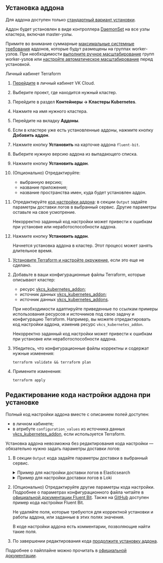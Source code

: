 ## Установка аддона

Для аддона доступен только [стандартный вариант установки](../../../../concepts/addons-and-settings/addons#osobennosti_ustanovki_addonov).

Аддон будет установлен в виде контроллера [DaemonSet](https://kubernetes.io/docs/concepts/workloads/controllers/daemonset/) на все узлы кластера, включая master-узлы.

Примите во внимание суммарные [максимальные системные требования](../../../../concepts/addons-and-settings/addons) аддонов, которые будут размещены на группах worker-узлов. При необходимости [выполните ручное масштабирование](../../../scale#scale_worker_nodes) групп worker-узлов или [настройте автоматическое масштабирование](../../../scale#autoscale_worker_nodes) перед установкой.

<tabpanel>
   <tabs>
   <tablist>
   <tab>Личный кабинет</tab>
   <tab>Terraform</tab>
   </tablist>
   <tabpanel>

   1. [Перейдите](https://msk.cloud.vk.com/app/) в личный кабинет VK Cloud.
   1. Выберите проект, где находится нужный кластер.
   1. Перейдите в раздел **Контейнеры → Кластеры Kubernetes**.
   1. Нажмите на имя нужного кластера.
   1. Перейдите на вкладку **Аддоны**.
   1. Если в кластере уже есть установленные аддоны, нажмите кнопку **Добавить аддон**.
   1. Нажмите кнопку **Установить** на карточке аддона `fluent-bit`.
   1. Выберите нужную версию аддона из выпадающего списка.
   1. Нажмите кнопку **Установить аддон**.
   1. (Опционально) Отредактируйте:

      - выбранную версию;
      - название приложения;
      - название пространства имен, куда будет установлен аддон.
   1. Отредактируйте [код настройки аддона](#redaktirovanie_koda_nastroyki_addona_pri_ustanovke): в секции `Output` задайте параметры доставки логов в выбранный сервис. Другие параметры оставьте на свое усмотрение.

        <warn>

        Некорректно заданный код настройки может привести к ошибкам при установке или неработоспособности аддона.

        </warn>

   1. Нажмите кнопку **Установить аддон**.

      Начнется установка аддона в кластер. Этот процесс может занять длительное время.

   </tabpanel>
   <tabpanel>

   1. [Установите Terraform и настройте окружение](/ru/tools-for-using-services/terraform/quick-start), если это еще не сделано.
   1. Добавьте в ваши конфигурационные файлы Terraform, которые описывают кластер:

      - ресурс [vkcs_kubernetes_addon](https://github.com/vk-cs/terraform-provider-vkcs/blob/master/docs/resources/kubernetes_addon.md);
      - источник данных [vkcs_kubernetes_addon](https://github.com/vk-cs/terraform-provider-vkcs/blob/master/docs/data-sources/kubernetes_addon.md);
      - источник данных [vkcs_kubernetes_addons](https://github.com/vk-cs/terraform-provider-vkcs/blob/master/docs/data-sources/kubernetes_addons.md).

      При необходимости адаптируйте приведенные по ссылкам примеры использования ресурсов и источников под свою задачу и конфигурацию Terraform. Например, вы можете отредактировать код настройки аддона, изменив ресурс `vkcs_kubernetes_addon`.

      <warn>
      Некорректно заданный код настройки может привести к ошибкам при установке или неработоспособности аддона.
      </warn>

   1. Убедитесь, что конфигурационные файлы корректны и содержат нужные изменения:

      ```console
      terraform validate && terraform plan
      ```

   1. Примените изменения:

      ```console
      terraform apply
      ```

   </tabpanel>
   </tabs>

</tabpanel>

## Редактирование кода настройки аддона при установке

Полный код настройки аддона вместе с описанием полей доступен:

- в личном кабинете;
- в атрибуте `configuration_values` из источника данных [vkcs_kubernetes_addon](https://github.com/vk-cs/terraform-provider-vkcs/blob/master/docs/data-sources/kubernetes_addon.md), если используется Terraform.

Установка аддона невозможна без редактирования кода настройки — обязательно нужно задать параметры доставки логов:

1. В секции `Output` кода задайте параметры доставки в выбранный сервис.

   <details>

   <summary>Пример для настройки доставки логов в Elasticsearch</summary>

   <!-- prettier-ignore -->
   ```yaml
   outputs: |
      [OUTPUT]
         Name es
         Match k8s.*
         Host XX.XX.XX.XX
         Logstash_Format On
         Logstash_Prefix k8s
         Logstash_Prefix_Key $kubernetes['pod_name']
         Retry_Limit False
         TLS off
         TLS.debug 4
         TLS.verify off
         Suppress_Type_Name on
         Trace_Error On
         Trace_Output Off
         Replace_Dots On

      [OUTPUT]
         Name es
         Match host.*
         Host XX.XX.XX.XX
         Logstash_Format On
         Logstash_Prefix host
         Logstash_Prefix_Key $_HOSTNAME
         Retry_Limit False
         TLS off
         TLS.debug 4
         TLS.verify off
         Suppress_Type_Name on
         Trace_Error On
         Trace_Output Off
         Replace_Dots On
   ```
   Подробно о параметрах для Elasticsearch читайте в [разделе официальной документации](https://docs.fluentbit.io/manual/pipeline/outputs/elasticsearch).

   </details>

   <details>

   <summary>Пример для настройки доставки логов в Loki </summary>

   <!-- prettier-ignore -->
   ```yaml
   outputs: |
      [OUTPUT]
         Name loki
         host XX.XX.XX.XX
         match k8s.*
         labels source=kubernetes, pod=$kubernetes['pod_name'], namespace=$kubernetes['namespace_name']

      [OUTPUT]
         Name loki
         host XX.XX.XX.XX
         match host.*
         labels source=systemd, host=$_HOSTNAME, service=$_SYSTEMD_UNIT
   ```

   Подробно о параметрах для Loki читайте в [официальной документации Fluent Bit](https://docs.fluentbit.io/manual/pipeline/outputs/loki).

   </details>

1. (Опционально) Отредактируйте другие параметры кода настройки. Подробнее о параметрах  конфигурационного файла читайте в [официальной документации Fluent Bit](https://docs.fluentbit.io/manual/administration/configuring-fluent-bit/classic-mode/configuration-file). Также на [GitHub](https://github.com/fluent/helm-charts/blob/main/charts/fluent-bit/values.yaml) доступен пример кода настройки Fluent Bit.

   <warn>

   Не удаляйте поля, которые требуются для корректной установки и работы аддона, или заданные в этих полях значения.

   В коде настройки аддона есть комментарии, позволяющие найти такие поля.

   </warn>

1. По завершении редактирования кода [продолжите установку аддона](#ustanovka_addona).

Подробнее о пайплайне можно прочитать в [официальной документации](https://docs.fluentbit.io/manual/pipeline).
